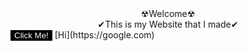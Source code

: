 <center>☢Welcome☢</center>
<center>✔This is my Website that I made✔</center>
<input type="button" align="middle" value="Click Me!" style="text-align: center; background-color: black; color: #FFFFFF; border: none; ">
[Hi](https://google.com)
